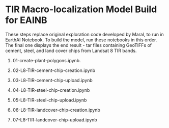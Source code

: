 # TIR Macro-localization Model Build for EAINB

These steps replace original exploration code developed by Maral, to run in EarthAI Notebook. To build the model, run these notebooks in this order. The final one displays the end result - tar files containing GeoTIFFs of cement, steel, and land cover chips from Landsat 8 TIR bands.

1. 01-create-plant-polygons.ipynb.
    
2. 02-L8-TIR-cement-chip-creation.ipynb

3. 03-L8-TIR-cement-chip-upload.ipynb
    
4. 04-L8-TIR-steel-chip-creation.ipynb

5. 05-L8-TIR-steel-chip-upload.ipynb
    
6. 06-L8-TIR-landcover-chip-creation.ipynb

7. 07-L8-TIR-landcover-chip-upload.ipynb